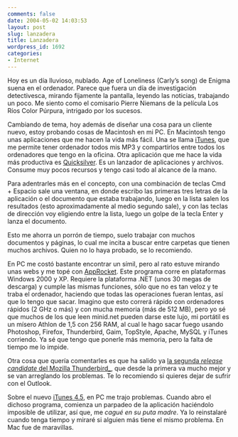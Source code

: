 ```yaml
---
comments: false
date: 2004-05-02 14:03:53
layout: post
slug: lanzadera
title: Lanzadera
wordpress_id: 1692
categories:
- Internet
---
```


Hoy es un día lluvioso, nublado. Age of Loneliness (Carly’s song) de Enigma suena en el ordenador. Parece que fuera un día de investigación detectivesca, mirando fijamente la pantalla, leyendo las noticias, trabajando un poco. Me siento como el comisario Pierre Niemans de la película Los Ríos Color Púrpura, intrigado por los sucesos.





Cambiando de tema, hoy además de diseñar una cosa para un cliente nuevo, estoy probando cosas de Macintosh en mi PC. En Macintosh tengo unas aplicaciones que me hacen la vida más fácil. Una se llama  [iTunes](http://www.apple.com/itunes/), que me permite tener ordenador todos mis MP3 y compartirlos entre todos los ordenadores que tengo en la oficina. Otra aplicación que me hace la vida más productiva es [Quicksilver](http://blacktree.com/apps/quicksilver/). Es un lanzador de aplicaciones y archivos. Consume muy pocos recursos y tengo casi todo al alcance de la mano.





Para adentrarles más en el concepto, con una combinación de teclas Cmd + Espacio sale una ventana, en donde escribo las primeras tres letras de la aplicación o el documento que estaba trabajando, luego en la lista salen los resultados (esto aproximadamente al medio segundo sale), y con las teclas de dirección voy eligiendo entre la lista, luego un golpe de la tecla Enter y lanza el documento.





Esto me ahorra un porrón de tiempo, suelo trabajar con muchos documentos y páginas, lo cual me incita a buscar entre carpetas que tienen muchos archivos. Quien no lo haya probado, se lo recomiendo.





En PC me costó bastante encontrar un símil, pero al rato estuve mirando unas webs y me topé con [AppRocket](http://www.candylabs.com/approcket/). Este programa corre en plataformas Windows 2000 y XP. Requiere la plataforma .NET (unos 30 megas de descarga) y cumple las mismas funciones, sólo que no es tan veloz y te traba el ordenador, haciendo que todas las operaciones fueran lentas, así que lo tengo que sacar. Imagino que esto correrá rápido con ordenadores rápidos (2 GHz o más) y con mucha memoria (más de 512 MB), pero yo sé que muchos de los que leen minid.net pueden darse este lujo, mi portátil es un mísero Athlon de 1,5 con 256 RAM, al cual le hago sacar fuego usando Photoshop, Firefox, Thunderbird, Gaim, TopStyle, Apache, MySQL y iTunes corriendo. Ya sé que tengo que ponerle más memoria, pero la falta de tiempo me lo impide.





Otra cosa que quería comentarles es que ha salido ya [la segunda _release candidate_ del Mozilla Thunderbird_](http://www.mozillazine.org/talkback.html?article=4695), que desde la primera va mucho mejor y se van arreglando los problemas. Te lo recomiendo si quieres dejar de sufrir con el Outlook.





Sobre el nuevo  [iTunes 4.5](http://www.apple.com/itunes/), en PC me trajo problemas. Cuando abro el dichoso programa, comienza un parpadeo de la aplicación haciéndolo imposible de utilizar, así que, me _cagué en su puta madre_. Ya lo reinstalaré cuando tenga tiempo y miraré si alguien más tiene el mismo problema. En Mac fue de maravillas.




 
